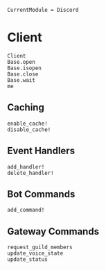 ```@meta
CurrentModule = Discord
```

# Client

```@docs
Client
Base.open
Base.isopen
Base.close
Base.wait
me
```

## Caching

```@docs
enable_cache!
disable_cache!
```

## Event Handlers

```@docs
add_handler!
delete_handler!
```

## Bot Commands

```@docs
add_command!
```

## Gateway Commands

```@docs
request_guild_members
update_voice_state
update_status
```
